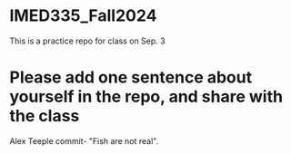 # IMED335_Fall2024
This is a practice repo for class on Sep. 3

# Please add one sentence about yourself in the repo, and share with the class













Alex Teeple commit- "Fish are not real".
